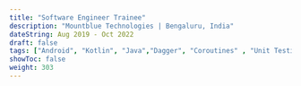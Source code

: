 ```yaml
---
title: "Software Engineer Trainee"
description: "Mountblue Technologies | Bengaluru, India"
dateString: Aug 2019 - Oct 2022
draft: false
tags: ["Android", "Kotlin", "Java","Dagger", "Coroutines" , "Unit Testing", "JUnit", "Mockk","Firebase Analytics" , "Gradle","Firebase Crashlytiscs" ]
showToc: false
weight: 303
--- 
```

